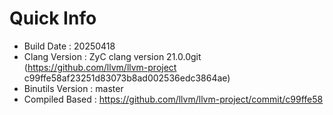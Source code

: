 # Quick Info
* Build Date : 20250418
* Clang Version : ZyC clang version 21.0.0git (https://github.com/llvm/llvm-project c99ffe58af23251d83073b8ad002536edc3864ae)
* Binutils Version : master
* Compiled Based : https://github.com/llvm/llvm-project/commit/c99ffe58

